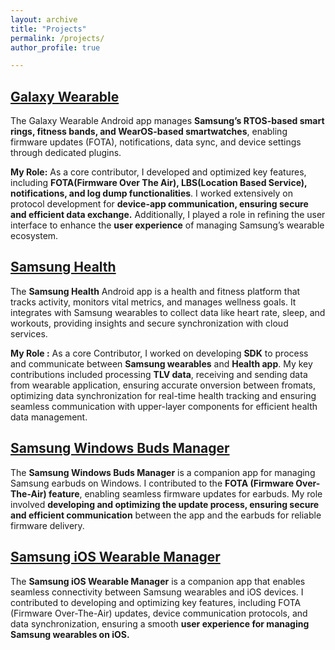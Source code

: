 ```yaml
---
layout: archive
title: "Projects"
permalink: /projects/
author_profile: true

---
```


## [Galaxy Wearable](https://play.google.com/store/apps/details?id=com.samsung.android.app.watchmanager&hl=en)
The Galaxy Wearable Android app manages **Samsung’s RTOS-based smart rings, fitness bands, and WearOS-based smartwatches**, enabling firmware updates (FOTA), notifications, data sync, and device settings through dedicated plugins.

**My Role:**
As a core contributor, I developed and optimized key features, including **FOTA(Firmware Over The Air), LBS(Location Based Service), notifications, and log dump functionalities**. I worked extensively on protocol development for **device-app communication, ensuring secure and efficient data exchange.** Additionally, I played a role in refining the user interface to enhance the **user experience** of managing Samsung’s wearable ecosystem.

## [Samsung Health](https://play.google.com/store/apps/details?id=com.sec.android.app.shealth&hl=en)
The **Samsung Health** Android app is a health and fitness platform that tracks activity, monitors vital metrics, and manages wellness goals. It integrates with Samsung wearables to collect data like heart rate, sleep, and workouts, providing insights and secure synchronization with cloud services.

**My Role :** As a core Contributor, I worked on developing **SDK** to process and communicate between **Samsung wearables** and **Health app**. My key contributions included processing **TLV data**, receiving and sending data from wearable application, ensuring accurate onversion between fromats, optimizing data synchronization for real-time health tracking and ensuring seamless communication with upper-layer components for efficient health data management.

## [Samsung Windows Buds Manager](https://apps.microsoft.com/detail/9nhtlwtkfznb?hl=en-US&gl=US)
The **Samsung Windows Buds Manager** is a companion app for managing Samsung earbuds on Windows. I contributed to the **FOTA (Firmware Over-The-Air) feature**, enabling seamless firmware updates for earbuds. My role involved **developing and optimizing the update process, ensuring secure and efficient communication** between the app and the earbuds for reliable firmware delivery.

## [Samsung iOS Wearable Manager](https://apps.apple.com/us/app/samsung-galaxy-watch-gear-s/id1117310635)

The **Samsung iOS Wearable Manager** is a companion app that enables seamless connectivity between Samsung wearables and iOS devices. I contributed to developing and optimizing key features, including FOTA (Firmware Over-The-Air) updates, device communication protocols, and data synchronization, ensuring a smooth **user experience for managing Samsung wearables on iOS.**
